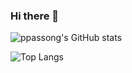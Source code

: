 ### Hi there 👋

<!--
**ppassong/ppassong** is a ✨ _special_ ✨ repository because its `README.md` (this file) appears on your GitHub profile.

Here are some ideas to get you started:

- 🔭 I’m currently working on ...
- 🌱 I’m currently learning ...
- 👯 I’m looking to collaborate on ...
- 🤔 I’m looking for help with ...
- 💬 Ask me about ...
- 📫 How to reach me: ...
- 😄 Pronouns: ...
- ⚡ Fun fact: ...
-->

<div aling="center">
  
<!--GitHub stats-->
![ppassong's GitHub stats](https://github-readme-stats.vercel.app/api?username=ppassong&show_icons=true&theme=tokyonight)

<!--Most Used Languages-->
![Top Langs](https://github-readme-stats.vercel.app/api/top-langs/?username=ppassong&layout=compact&theme=tokyonight)

</div>
